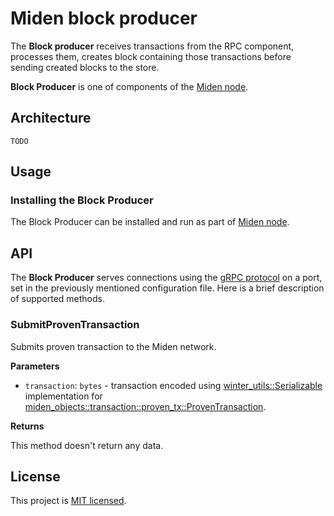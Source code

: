 # Miden block producer

The **Block producer** receives transactions from the RPC component, processes them, creates block containing those transactions before sending created blocks to the store. 

**Block Producer** is one of components of the [Miden node](..). 

## Architecture

`TODO`

## Usage

### Installing the Block Producer

The Block Producer can be installed and run as part of [Miden node](../README.md#installing-the-node). 

## API

The **Block Producer** serves connections using the [gRPC protocol](https://grpc.io) on a port, set in the previously mentioned configuration file. 
Here is a brief description of supported methods.

### SubmitProvenTransaction

Submits proven transaction to the Miden network.

**Parameters**

* `transaction`: `bytes` - transaction encoded using [winter_utils::Serializable](https://github.com/facebook/winterfell/blob/main/utils/core/src/serde/mod.rs#L26) implementation for [miden_objects::transaction::proven_tx::ProvenTransaction](https://github.com/0xPolygonMiden/miden-base/blob/main/objects/src/transaction/proven_tx.rs#L22).

**Returns**

This method doesn't return any data.

## License
This project is [MIT licensed](../../LICENSE).